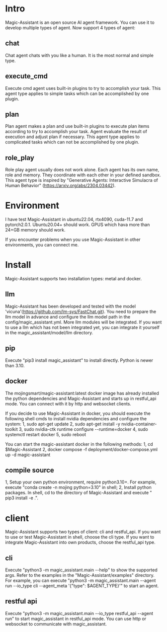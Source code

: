 # Intro
Magic-Assistant is an open source AI agent framework. You can use it to develop multiple types of agent. Now support 4
types of agent:
## chat
Chat agent chats with you like a human. It is the most normal and simple type.
## execute_cmd
Execute cmd agent uses built-in plugins to try to accomplish your task. This agent type applies to simple tasks which 
can be accomplished by one plugin.
## plan
Plan agent makes a plan and use built-in plugins to execute plan items according to try to accomplish your task. Agent evaluate 
the result of execution and adjust plan if necessary. This agent type applies to complicated tasks which can not be 
accomplished by one plugin.
## role_play
Role play agent usually does not work alone. Each agent has its own name, role and memory. They coordinate with each other in 
your defined sandbox. This agent type is inspired by "Generative Agents: Interactive Simulacra of Human Behavior"
(https://arxiv.org/abs/2304.03442).

# Environment
I have test Magic-Assistant in ubuntu22.04, rtx4090, cuda-11.7 and pytorch2.0.1. Ubuntu20.04+ should work. GPUS which hava 
more than 24+GB memory should work. 

If you encounter problems when you use Magic-Assistant in other environments, you can connect me.

# Install
Magic-Assistant supports two installation types: metal and docker.
## llm
Magic-Assistant has been developed and tested with the model 'vicuna'(https://github.com/lm-sys/FastChat.git). You need to 
prepare the llm model in advance and configure the llm model path in the config/magic_assistant.yml. More llm modules will
be integrated. If you want to use a llm which has not been integrated yet, you can integrate it yourself in the magic_assistant/model/llm
directory.

## pip
Execute "pip3 install magic_assistant" to install directly. Python is newer than 3.10. 
## docker
The mojingsmart/magic-assistant:latest docker image has already installed the python dependencies and Magic-Assistant and starts up in restful_api mode.
You can connect with it by http and websocket clients.

If you decide to use Magic-Assistant in docker, you should execute the following shell cmds to install nvidia dependencies
and configure the system:
1, sudo apt-get update
2, sudo apt-get install -y nvidia-container-toolkit
3, sudo nvidia-ctk runtime configure --runtime=docker
4, sudo systemctl restart docker
5, sudo reboot

You can start the magic-assistant docker in the following methods:
1, cd $Magic-Assistant
2, docker compose -f deployment/docker-compose.yml up -d magic-assistant

## compile source
1, Setup your own python environment, require python3.10+. For example, execute "conda create -n mojing python=3.10" in shell;
2, Install python packages. In shell, cd to the directory of Magic-Assistant and execute " pip3 install -e .".

# client
Magic-Assistant supports two types of client: cli and restful_api. If you want to use or test Magic-Assistant in shell, choose the
cli type. If you want to integrate Magic-Assistant into own products, choose the restful_api type.
## cli
Execute "python3 -m magic_assistant.main --help" to show the supported args. Refer to the examples in the "Magic-Assistant/examples"
directory. For example, you can execute "python3 -m magic_assistant.main --agent run --io_type cli --agent_meta '{"type": $AGENT_TYPE}'" 
to start an agent.
## restful api
Execute "python3 -m magic_assistant.main --io_type restful_api --agent run" to start magic_assistant in restful_api mode. You can use
http or websocket to communicate with magic_assistant. 
